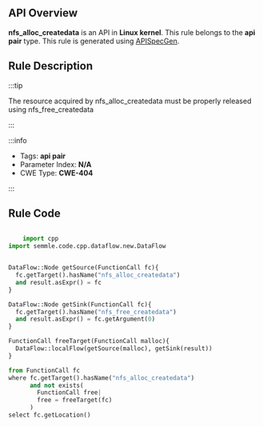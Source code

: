 ---
---


## API Overview
**nfs_alloc_createdata** is an API in **Linux kernel**. This rule belongs to the **api pair** type. This rule is generated using [APISpecGen](../../tools/APISpecGen).
## Rule Description

:::tip

The resource acquired by nfs_alloc_createdata must be properly released using nfs_free_createdata

:::

:::info

- Tags: **api pair**
- Parameter Index: **N/A**
- CWE Type: **CWE-404**

:::

## Rule Code
```python

    import cpp
import semmle.code.cpp.dataflow.new.DataFlow


DataFlow::Node getSource(FunctionCall fc){
  fc.getTarget().hasName("nfs_alloc_createdata")
  and result.asExpr() = fc
}

DataFlow::Node getSink(FunctionCall fc){
  fc.getTarget().hasName("nfs_free_createdata")
  and result.asExpr() = fc.getArgument(0)
}

FunctionCall freeTarget(FunctionCall malloc){
  DataFlow::localFlow(getSource(malloc), getSink(result))
}

from FunctionCall fc
where fc.getTarget().hasName("nfs_alloc_createdata")
      and not exists(
        FunctionCall free| 
        free = freeTarget(fc)
      )
select fc.getLocation()

    
```